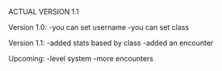 ACTUAL VERSION 1.1

Version 1.0:
-you can set username
-you can set class

Version 1.1:
-added stats based by class
-added an encounter 


Upcoming:
-level system
-more encounters
